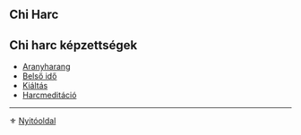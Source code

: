 ## Chi Harc


## Chi harc képzettségek
- [Aranyharang](kepzettsegek.slan/chi_harc_aranyharang.md)
- [Belső idő](kepzettsegek.slan/chi_harc_belso_ido.md)
- [Kiáltás](kepzettsegek.slan/chi_harc_kialtas.md)
- [Harcmeditáció](kepzettsegek.slan/chi_harc_harcmeditacio.md)

---

⚜️ [Nyitóoldal](start.md)

